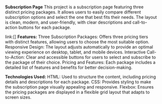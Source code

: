 **Subscription Page**
This project is a subscription page featuring three distinct pricing packages. It allows users to easily compare different subscription options and select the one that best fits their needs. The layout is clean, modern, and user-friendly, with clear descriptions and call-to-action buttons for each package.

link:[]
**Features:**
Three Subscription Packages: Offers three pricing tiers with distinct features, allowing users to choose the most suitable option.
Responsive Design: The layout adjusts automatically to provide an optimal viewing experience on desktop, tablet, and mobile devices.
Interactive Call-to-Action: Clear and accessible buttons for users to select and subscribe to the package of their choice.
Pricing and Features: Each package includes a detailed list of features and benefits for better decision-making.

**Technologies Used:**
HTML: Used to structure the content, including pricing details and descriptions for each package.
CSS: Provides styling to make the subscription page visually appealing and responsive.
Flexbox: Ensures the pricing packages are displayed in a flexible grid layout that adapts to screen sizes.
